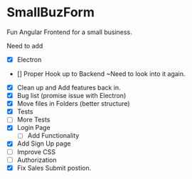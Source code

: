 # SmallBuzForm
Fun Angular Frontend for a small business.

Need to add 
- [X] Electron
- [] Proper Hook up to Backend  ~Need to look into it again.
- [X] Clean up and Add features back in.
- [X] Bug list (promise issue with Electron)
- [X] Move files in Folders (better structure)
- [X] Tests
- [ ] More Tests
- [X] Login Page
    - [ ] Add Functionality
- [X] Add Sign Up page
- [ ] Improve CSS
- [ ]  Authorization
- [x] Fix Sales Submit postion.
